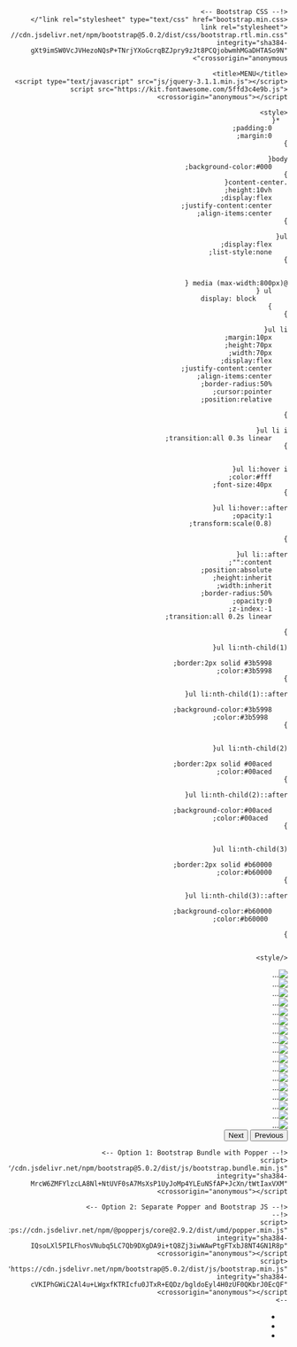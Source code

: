 <!doctype html>
<html lang="ar" dir="rtl">
  <head>
    <!-- Required meta tags -->
    <meta charset="utf-8">
    <meta name="viewport" content="width=device-width, initial-scale=1">

    <!-- Bootstrap CSS -->
    <link rel="stylesheet" type="text/css" href="bootstrap.min.css"/>
    <link rel="stylesheet" href="https://cdn.jsdelivr.net/npm/bootstrap@5.0.2/dist/css/bootstrap.rtl.min.css" integrity="sha384-gXt9imSW0VcJVHezoNQsP+TNrjYXoGcrqBZJpry9zJt8PCQjobwmhMGaDHTASo9N" crossorigin="anonymous">

    <title>MENU</title>
    <script type="text/javascript" src="js/jquery-3.1.1.min.js"></script>
    <script src="https://kit.fontawesome.com/5ffd3c4e9b.js" crossorigin="anonymous"></script>
<script type="text/javascript" src="js/bootstrap.min.js"></script>


    <style>
      *{
        padding:0;
        margin:0;
    }
    
    body{
        background-color:#000;
    }
    .content-center{
        height:10vh;
        display:flex;
        justify-content:center;
        align-items:center;
    }
    
    ul{
        display:flex;
        list-style:none;
    }
    
    
    @media (max-width:800px) {
        ul {
            display: block
        }
    }
    
    ul li{
        margin:10px;
        height:70px;
        width:70px;
        display:flex;
        justify-content:center;
        align-items:center;
        border-radius:50%;
        cursor:pointer;
        position:relative;
        
    }
    
    ul li i{
        transition:all 0.3s linear;
    }
    
    
    ul li:hover i{
        color:#fff;
        font-size:40px;
    }
    
    ul li:hover::after{
        opacity:1;
        transform:scale(0.8);
       
    }
    
    ul li::after{
        content:"";
        position:absolute;
        height:inherit;
        width:inherit;
        border-radius:50%;
        opacity:0;
        z-index:-1;
        transition:all 0.2s linear;
        
    }
    
    ul li:nth-child(1){
        
        border:2px solid #3b5998;
        color:#3b5998;
    }
    
    ul li:nth-child(1)::after{
        
        background-color:#3b5998;
         color:#3b5998;
    }
    
    
    ul li:nth-child(2){
        
        border:2px solid #00aced;
        color:#00aced;
    }
    
    ul li:nth-child(2)::after{
        
        background-color:#00aced;
         color:#00aced;
    }
    
    
    ul li:nth-child(3){
        
        border:2px solid #b60000;
        color:#b60000;
    }
    
    ul li:nth-child(3)::after{
        
        background-color:#b60000;
         color:#b60000;
        
    }
    
    
    </style>
  </head>
  <body>
  <div class="container">
	<div id="carouselExampleControls" class="carousel slide" data-bs-ride="carousel">
  <div class="carousel-inner">
    <div class="carousel-item active">
      <img src="menu/1.jpg" class="d-block w-100" alt="...">
    </div>
    <div class="carousel-item">
      <img src="menu/2.jpg" class="d-block w-100" alt="...">
    </div>
    <div class="carousel-item">
      <img src="menu/3.jpg" class="d-block w-100" alt="...">
    </div>
    <div class="carousel-item">
      <img src="menu/4.jpg" class="d-block w-100" alt="...">
    </div>
    <div class="carousel-item">
      <img src="menu/5.jpg" class="d-block w-100" alt="...">
    </div>
    <div class="carousel-item">
      <img src="menu/6.jpg" class="d-block w-100" alt="...">
    </div>
    <div class="carousel-item">
      <img src="menu/7.jpg" class="d-block w-100" alt="...">
    </div>
    <div class="carousel-item">
      <img src="menu/8.jpg" class="d-block w-100" alt="...">
    </div>
    <div class="carousel-item">
      <img src="menu/9.jpg" class="d-block w-100" alt="...">
    </div>
    <div class="carousel-item">
      <img src="menu/10.jpg" class="d-block w-100" alt="...">
    </div>
    <div class="carousel-item">
      <img src="menu/11.jpg" class="d-block w-100" alt="...">
    </div>
    <div class="carousel-item">
      <img src="menu/12.jpg" class="d-block w-100" alt="...">
    </div>
    <div class="carousel-item">
      <img src="menu/13.jpg" class="d-block w-100" alt="...">
    </div>
    <div class="carousel-item">
      <img src="menu/14.jpg" class="d-block w-100" alt="...">
    </div>
    <div class="carousel-item">
      <img src="menu/15.jpg" class="d-block w-100" alt="...">
    </div>
    <div class="carousel-item">
      <img src="menu/16.jpg" class="d-block w-100" alt="...">
    </div>
    <div class="carousel-item">
      <img src="menu/17.jpg" class="d-block w-100" alt="...">
    </div>
  </div>
  <button class="carousel-control-prev" type="button" data-bs-target="#carouselExampleControls" data-bs-slide="next">
    <span class="carousel-control-prev-icon" aria-hidden="true"></span>
    <span class="visually-hidden">Previous</span>
  </button>
  <button class="carousel-control-next" type="button" data-bs-target="#carouselExampleControls" data-bs-slide="prev">
    <span class="carousel-control-next-icon" aria-hidden="true"></span>
    <span class="visually-hidden">Next</span>
  </button>
</div>
    <!-- Optional JavaScript; choose one of the two! -->

    <!-- Option 1: Bootstrap Bundle with Popper -->
    <script src="https://cdn.jsdelivr.net/npm/bootstrap@5.0.2/dist/js/bootstrap.bundle.min.js" integrity="sha384-MrcW6ZMFYlzcLA8Nl+NtUVF0sA7MsXsP1UyJoMp4YLEuNSfAP+JcXn/tWtIaxVXM" crossorigin="anonymous"></script>

    <!-- Option 2: Separate Popper and Bootstrap JS -->
    <!--
    <script src="https://cdn.jsdelivr.net/npm/@popperjs/core@2.9.2/dist/umd/popper.min.js" integrity="sha384-IQsoLXl5PILFhosVNubq5LC7Qb9DXgDA9i+tQ8Zj3iwWAwPtgFTxbJ8NT4GN1R8p" crossorigin="anonymous"></script>
    <script src="https://cdn.jsdelivr.net/npm/bootstrap@5.0.2/dist/js/bootstrap.min.js" integrity="sha384-cVKIPhGWiC2Al4u+LWgxfKTRIcfu0JTxR+EQDz/bgldoEyl4H0zUF0QKbrJ0EcQF" crossorigin="anonymous"></script>
    -->
    

  
</div>
<div class="content-center">
    
  <ul>
    <li onclick="location.href='https://www.facebook.com/istanbulwhitepalacevenue/'"><i class="fa fa-facebook fa-2x"></i></li>
    <li onclick="location.href='https://z-p15.www.instagram.com/istanbul_cafe_rest_lusaka/'"><i class="fa fa-instagram fa-2x"></i></li>
    <li onclick="location.href='mailto:lusakaistanbulcaferestaurant@gmail.com'"><i class="fa fa-envelope fa-2x"></i></li>
  </ul>
  
</div>
  </body>
</html>
